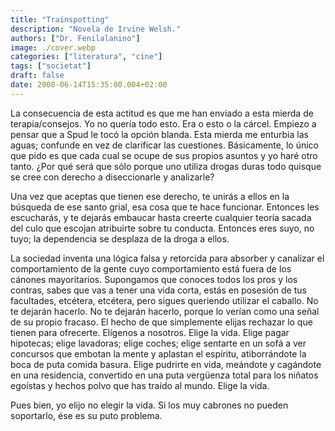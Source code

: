 ```yaml
---
title: "Trainspotting"
description: "Novela de Irvine Welsh."
authors: ["Dr. Fenilalanino"]
image: ./cover.webp
categories: ["literatura", "cine"]
tags: ["societat"]
draft: false
date: 2008-06-14T15:35:00.004+02:00
---
```



La consecuencia de esta actitud es que me han enviado a esta mierda de terapia/consejos. Yo no quería todo esto. Era o esto o la cárcel. Empiezo a pensar que a Spud le tocó la opción blanda. Esta mierda me enturbia las aguas; confunde en vez de clarificar las cuestiones. Básicamente, lo único que pido es que cada cual se ocupe de sus propios asuntos y yo haré otro tanto. ¿Por qué será que sólo porque uno utiliza drogas duras todo quisque se cree con derecho a diseccionarle y analizarle?

Una vez que aceptas que tienen ese derecho, te unirás a ellos en la búsqueda de ese santo grial, esa cosa que te hace funcionar. Entonces les escucharás, y te dejarás embaucar hasta creerte cualquier teoría sacada del culo que escojan atribuirte sobre tu conducta. Entonces eres suyo, no tuyo; la dependencia se desplaza de la droga a ellos.

La sociedad inventa una lógica falsa y retorcida para absorber y canalizar el comportamiento de la gente cuyo comportamiento está fuera de los cánones mayoritarios. Supongamos que conoces todos los pros y los contras, sabes que vas a tener una vida corta, estás en posesión de tus facultades, etcétera, etcétera, pero sigues queriendo utilizar el caballo. No te dejarán hacerlo. No te dejarán hacerlo, porque lo verían como una señal de su propio fracaso. El hecho de que simplemente elijas rechazar lo que tienen para ofrecerte. Elígenos a nosotros. Elige la vida. Elige pagar hipotecas; elige lavadoras; elige coches; elige sentarte en un sofá a ver concursos que embotan la mente y aplastan el espíritu, atiborrándote la boca de puta comida basura. Elige pudrirte en vida, meándote y cagándote en una residencia, convertido en una puta vergüenza total para los niñatos egoístas y hechos polvo que has traído al mundo. Elige la vida.

Pues bien, yo elijo no elegir la vida. Si los muy cabrones no pueden soportarlo, ése es su puto problema.
